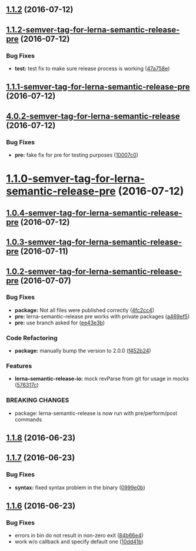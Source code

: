 <a name="1.1.2"></a>
## [1.1.2](https://github.com/atlassian/https://github.com/atlassian/lerna-semantic-release.git/compare/1.1.2-semver-tag-for-lerna-semantic-release-pre...v1.1.2) (2016-07-12)



<a name="1.1.2-semver-tag-for-lerna-semantic-release-pre"></a>
## [1.1.2-semver-tag-for-lerna-semantic-release-pre](https://github.com/atlassian/https://github.com/atlassian/lerna-semantic-release.git/compare/1.1.1-semver-tag-for-lerna-semantic-release-pre...1.1.2-semver-tag-for-lerna-semantic-release-pre) (2016-07-12)


### Bug Fixes

* **test:** test fix to make sure release process is working ([47a758e](https://github.com/atlassian/https://github.com/atlassian/lerna-semantic-release.git/commit/47a758e))



<a name="1.1.1-semver-tag-for-lerna-semantic-release-pre"></a>
## [1.1.1-semver-tag-for-lerna-semantic-release-pre](https://github.com/atlassian/https://github.com/atlassian/lerna-semantic-release.git/compare/4.0.2-semver-tag-for-lerna-semantic-release...1.1.1-semver-tag-for-lerna-semantic-release-pre) (2016-07-12)



<a name="4.0.2-semver-tag-for-lerna-semantic-release"></a>
## [4.0.2-semver-tag-for-lerna-semantic-release](https://github.com/atlassian/https://github.com/atlassian/lerna-semantic-release.git/compare/1.1.0-semver-tag-for-lerna-semantic-release-pre...4.0.2-semver-tag-for-lerna-semantic-release) (2016-07-12)


### Bug Fixes

* **pre:** fake fix for pre for testing purposes ([10007c0](https://github.com/atlassian/https://github.com/atlassian/lerna-semantic-release.git/commit/10007c0))



<a name="1.1.0-semver-tag-for-lerna-semantic-release-pre"></a>
# [1.1.0-semver-tag-for-lerna-semantic-release-pre](https://github.com/atlassian/https://github.com/atlassian/lerna-semantic-release.git/compare/1.0.4-semver-tag-for-lerna-semantic-release-pre...1.1.0-semver-tag-for-lerna-semantic-release-pre) (2016-07-12)



<a name="1.0.4-semver-tag-for-lerna-semantic-release-pre"></a>
## [1.0.4-semver-tag-for-lerna-semantic-release-pre](https://github.com/atlassian/https://github.com/atlassian/lerna-semantic-release.git/compare/1.0.3-semver-tag-for-lerna-semantic-release-pre...1.0.4-semver-tag-for-lerna-semantic-release-pre) (2016-07-12)



<a name="1.0.3-semver-tag-for-lerna-semantic-release-pre"></a>
## [1.0.3-semver-tag-for-lerna-semantic-release-pre](https://github.com/atlassian/https://github.com/atlassian/lerna-semantic-release.git/compare/1.0.2-semver-tag-for-lerna-semantic-release-pre...1.0.3-semver-tag-for-lerna-semantic-release-pre) (2016-07-11)



<a name="1.0.2-semver-tag-for-lerna-semantic-release-pre"></a>
## [1.0.2-semver-tag-for-lerna-semantic-release-pre](https://github.com/atlassian/https://github.com/atlassian/lerna-semantic-release.git/compare/1.0.1-semver-tag-for-lerna-semantic-release-pre...1.0.2-semver-tag-for-lerna-semantic-release-pre) (2016-07-07)


### Bug Fixes

* **package:** Not all files were published correctly ([4fc2cc4](https://github.com/atlassian/https://github.com/atlassian/lerna-semantic-release.git/commit/4fc2cc4))
* **pre:** lerna-semantic-release pre works with private packages ([a469ef5](https://github.com/atlassian/https://github.com/atlassian/lerna-semantic-release.git/commit/a469ef5))
* **pre:** use branch asked for ([ee43e3b](https://github.com/atlassian/https://github.com/atlassian/lerna-semantic-release.git/commit/ee43e3b))


### Code Refactoring

* **package:** manually bump the version to 2.0.0 ([f452b24](https://github.com/atlassian/https://github.com/atlassian/lerna-semantic-release.git/commit/f452b24))


### Features

* **lerna-semantic-release-io:** mock revParse from git for usage in mocks ([576317c](https://github.com/atlassian/https://github.com/atlassian/lerna-semantic-release.git/commit/576317c))


### BREAKING CHANGES

* package: lerna-semantic-release is now run with pre/perform/post commands



<a name="1.1.8"></a>
## [1.1.8](https://github.com/atlassian/https://github.com/atlassian/lerna-semantic-release.git/compare/v1.1.7...v1.1.8) (2016-06-23)



<a name="1.1.7"></a>
## [1.1.7](https://github.com/atlassian/https://github.com/atlassian/lerna-semantic-release.git/compare/v1.1.6...v1.1.7) (2016-06-23)


### Bug Fixes

* **syntax:** fixed syntax problem in the binary ([0999e0b](https://github.com/atlassian/https://github.com/atlassian/lerna-semantic-release.git/commit/0999e0b))



<a name="1.1.6"></a>
## [1.1.6](https://github.com/atlassian/https://github.com/atlassian/lerna-semantic-release.git/compare/10dd41b...v1.1.6) (2016-06-23)


### Bug Fixes

* errors in bin do not result in non-zero exit ([84b66e4](https://github.com/atlassian/https://github.com/atlassian/lerna-semantic-release.git/commit/84b66e4))
* work w/o callback and specify default one ([10dd41b](https://github.com/atlassian/https://github.com/atlassian/lerna-semantic-release.git/commit/10dd41b))



